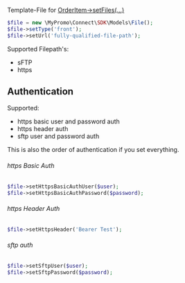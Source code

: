 Template-File for [OrderItem->setFiles(...)][OrderItem]

```php
$file = new \MyPromo\Connect\SDK\Models\File();
$file->setType('front');
$file->setUrl('fully-qualified-file-path');
```

Supported Filepath's:
- sFTP
- https

## Authentication
Supported:
- https basic user and password auth
- https header auth
- sftp user and password auth

This is also the order of authentication if you set everything.

###### https Basic Auth
```php
$file->setHttpsBasicAuthUser($user);
$file->setHttpsBasicAuthPassword($password);
```

###### https Header Auth
```php
$file->setHttpsHeader('Bearer Test');
```

###### sftp auth
```php
$file->setSftpUser($user);
$file->setSftpPassword($password);
```

[OrderItem]: OrderItem.md
